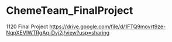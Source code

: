 # ChemeTeam_FinalProject
1120 Final Project
https://drive.google.com/file/d/1FTQ9movrt9ze-NqpXEVIWTRgAq-Dvj2j/view?usp=sharing
